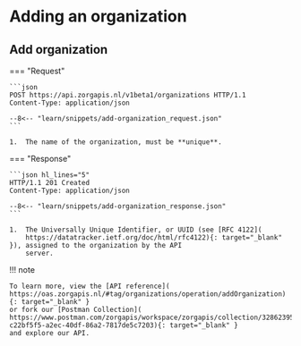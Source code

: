﻿# Adding an organization

## Add organization

=== "Request"

    ```json
    POST https://api.zorgapis.nl/v1beta1/organizations HTTP/1.1
    Content-Type: application/json

    --8<-- "learn/snippets/add-organization_request.json"
    ```

    1.  The name of the organization, must be **unique**.

=== "Response"

    ```json hl_lines="5"
    HTTP/1.1 201 Created
    Content-Type: application/json

    --8<-- "learn/snippets/add-organization_response.json"
    ```

    1.  The Universally Unique Identifier, or UUID (see [RFC 4122](
        https://datatracker.ietf.org/doc/html/rfc4122){: target="_blank" }), assigned to the organization by the API
        server.

!!! note

    To learn more, view the [API reference](
    https://oas.zorgapis.nl/#tag/organizations/operation/addOrganization){: target="_blank" }
    or fork our [Postman Collection](
    https://www.postman.com/zorgapis/workspace/zorgapis/collection/32862395-c22bf5f5-a2ec-40df-86a2-7817de5c7203){: target="_blank" }
    and explore our API.